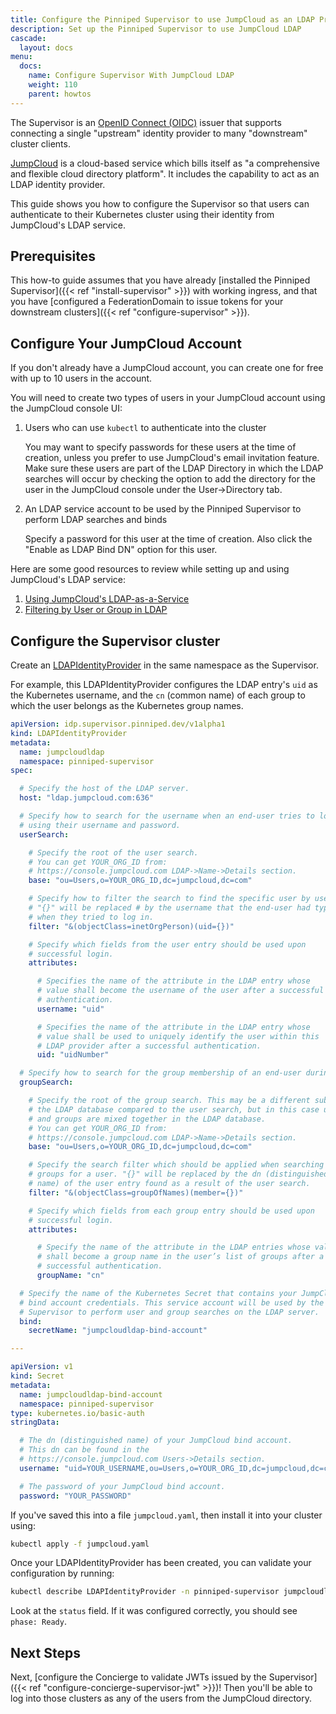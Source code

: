```yaml
---
title: Configure the Pinniped Supervisor to use JumpCloud as an LDAP Provider
description: Set up the Pinniped Supervisor to use JumpCloud LDAP
cascade:
  layout: docs
menu:
  docs:
    name: Configure Supervisor With JumpCloud LDAP
    weight: 110
    parent: howtos
---
```

The Supervisor is an [OpenID Connect (OIDC)](https://openid.net/connect/) issuer that supports connecting a single
"upstream" identity provider to many "downstream" cluster clients.

[JumpCloud](https://jumpcloud.com) is a cloud-based service which bills itself as
"a comprehensive and flexible cloud directory platform". It includes the capability to act as an LDAP identity provider.

This guide shows you how to configure the Supervisor so that users can authenticate to their Kubernetes
cluster using their identity from JumpCloud's LDAP service.

## Prerequisites

This how-to guide assumes that you have already [installed the Pinniped Supervisor]({{< ref "install-supervisor" >}}) with working ingress,
and that you have [configured a FederationDomain to issue tokens for your downstream clusters]({{< ref "configure-supervisor" >}}).

## Configure Your JumpCloud Account
If you don't already have a JumpCloud account, you can create one for free with up to 10 users in the account.

You will need to create two types of users in your JumpCloud account using the JumpCloud console UI:

1. Users who can use `kubectl` to authenticate into the cluster
   
   You may want to specify passwords for these users at the time of creation, unless you prefer to use JumpCloud's email invitation feature.
   Make sure these users are part of the LDAP Directory in which the LDAP searches will occur by checking the option
   to add the directory for the user in the JumpCloud console under the User->Directory tab.
   
2. An LDAP service account to be used by the Pinniped Supervisor to perform LDAP searches and binds

   Specify a password for this user at the time of creation.
   Also click the "Enable as LDAP Bind DN" option for this user.

Here are some good resources to review while setting up and using JumpCloud's LDAP service:
1. [Using JumpCloud's LDAP-as-a-Service](https://support.jumpcloud.com/support/s/article/using-jumpclouds-ldap-as-a-service1)
2. [Filtering by User or Group in LDAP](https://support.jumpcloud.com/support/s/article/filtering-by-user-or-group-in-ldap-search-filters1?topicId=0TO1M000000EUx3WAG&topicName=LDAP-as-a-Service)

## Configure the Supervisor cluster

Create an [LDAPIdentityProvider](https://github.com/vmware-tanzu/pinniped/blob/main/generated/1.20/README.adoc#ldapidentityprovider) in the same namespace as the Supervisor.

For example, this LDAPIdentityProvider configures the LDAP entry's `uid` as the Kubernetes username,
and the `cn` (common name) of each group to which the user belongs as the Kubernetes group names.

```yaml
apiVersion: idp.supervisor.pinniped.dev/v1alpha1
kind: LDAPIdentityProvider
metadata:
  name: jumpcloudldap
  namespace: pinniped-supervisor
spec:

  # Specify the host of the LDAP server.
  host: "ldap.jumpcloud.com:636"

  # Specify how to search for the username when an end-user tries to log in
  # using their username and password.
  userSearch:

    # Specify the root of the user search.
    # You can get YOUR_ORG_ID from:
    # https://console.jumpcloud.com LDAP->Name->Details section.
    base: "ou=Users,o=YOUR_ORG_ID,dc=jumpcloud,dc=com"

    # Specify how to filter the search to find the specific user by username.
    # "{}" will be replaced # by the username that the end-user had typed
    # when they tried to log in.
    filter: "&(objectClass=inetOrgPerson)(uid={})"

    # Specify which fields from the user entry should be used upon
    # successful login.
    attributes:

      # Specifies the name of the attribute in the LDAP entry whose
      # value shall become the username of the user after a successful
      # authentication.
      username: "uid"

      # Specifies the name of the attribute in the LDAP entry whose
      # value shall be used to uniquely identify the user within this
      # LDAP provider after a successful authentication.
      uid: "uidNumber"

  # Specify how to search for the group membership of an end-user during login.
  groupSearch:

    # Specify the root of the group search. This may be a different subtree of
    # the LDAP database compared to the user search, but in this case users
    # and groups are mixed together in the LDAP database.
    # You can get YOUR_ORG_ID from:
    # https://console.jumpcloud.com LDAP->Name->Details section.
    base: "ou=Users,o=YOUR_ORG_ID,dc=jumpcloud,dc=com"

    # Specify the search filter which should be applied when searching for
    # groups for a user. "{}" will be replaced by the dn (distinguished
    # name) of the user entry found as a result of the user search.
    filter: "&(objectClass=groupOfNames)(member={})"

    # Specify which fields from each group entry should be used upon
    # successful login.
    attributes:

      # Specify the name of the attribute in the LDAP entries whose value
      # shall become a group name in the user’s list of groups after a
      # successful authentication.
      groupName: "cn"

  # Specify the name of the Kubernetes Secret that contains your JumpCloud
  # bind account credentials. This service account will be used by the
  # Supervisor to perform user and group searches on the LDAP server.
  bind:
    secretName: "jumpcloudldap-bind-account"

---

apiVersion: v1
kind: Secret
metadata:
  name: jumpcloudldap-bind-account
  namespace: pinniped-supervisor
type: kubernetes.io/basic-auth
stringData:

  # The dn (distinguished name) of your JumpCloud bind account.
  # This dn can be found in the
  # https://console.jumpcloud.com Users->Details section.
  username: "uid=YOUR_USERNAME,ou=Users,o=YOUR_ORG_ID,dc=jumpcloud,dc=com"

  # The password of your JumpCloud bind account.
  password: "YOUR_PASSWORD"
```

If you've saved this into a file `jumpcloud.yaml`, then install it into your cluster using:

```sh
kubectl apply -f jumpcloud.yaml
```

Once your LDAPIdentityProvider has been created, you can validate your configuration by running:

```sh
kubectl describe LDAPIdentityProvider -n pinniped-supervisor jumpcloudldap
```

Look at the `status` field. If it was configured correctly, you should see `phase: Ready`.

## Next Steps

Next, [configure the Concierge to validate JWTs issued by the Supervisor]({{< ref "configure-concierge-supervisor-jwt" >}})!
Then you'll be able to log into those clusters as any of the users from the JumpCloud directory.
